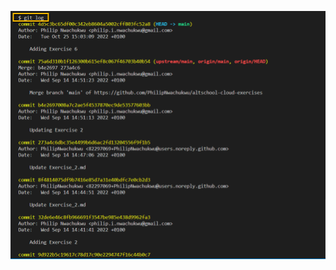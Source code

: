 ![git log command output](https://github.com/PhilipNwachukwu/altschool-cloud-exercises/blob/main/Month_2/Week_1/Exercise_1/img/git%20log.png)
